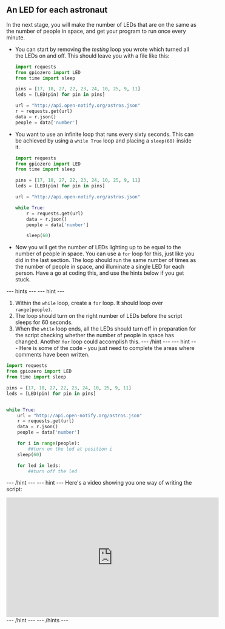 ## An LED for each astronaut

In the next stage, you will make the number of LEDs that are on the same as the number of people in space, and get your program to run once every minute.

- You can start by removing the *testing* loop you wrote which turned all the LEDs on and off. This should leave you with a file like this:

	```python
	import requests
	from gpiozero import LED
	from time import sleep

	pins = [17, 18, 27, 22, 23, 24, 10, 25, 9, 11]
	leds = [LED(pin) for pin in pins]

	url = "http://api.open-notify.org/astros.json"
	r = requests.get(url)
	data = r.json()
	people = data['number']
	```

- You want to use an infinite loop that runs every sixty seconds. This can be achieved by using a `while True` loop and placing a `sleep(60)` inside it.

	```python
	import requests
	from gpiozero import LED
	from time import sleep

	pins = [17, 18, 27, 22, 23, 24, 10, 25, 9, 11]
	leds = [LED(pin) for pin in pins]

	url = "http://api.open-notify.org/astros.json"

	while True:
		r = requests.get(url)
		data = r.json()
		people = data['number']

		sleep(60)
	```

- Now you will get the number of LEDs lighting up to be equal to the number of people in space. You can use a `for` loop for this, just like you did in the last section. The loop should run the same number of times as the number of people in space, and illuminate a single LED for each person. Have a go at coding this, and use the hints below if you get stuck.

--- hints --- --- hint ---
1. Within the `while` loop, create a `for` loop. It should loop over `range(people)`.
2. The loop should turn on the right number of LEDs before the script sleeps for 60 seconds.
3. When the `while` loop ends, all the LEDs should turn off in preparation for the script checking whether the number of people in space has changed. Another `for` loop could accomplish this.
--- /hint --- --- hint ---
Here is some of the code - you just need to complete the areas where comments have been written.
```python
import requests
from gpiozero import LED
from time import sleep

pins = [17, 18, 27, 22, 23, 24, 10, 25, 9, 11]
leds = [LED(pin) for pin in pins]


while True:
    url = "http://api.open-notify.org/astros.json"
    r = requests.get(url)
    data = r.json()
    people = data['number']

    for i in range(people):
        ##turn on the led at position i
    sleep(60)

    for led in leds:
		##turn off the led
```
--- /hint --- --- hint ---
Here's a video showing you one way of writing the script:
<iframe width="560" height="315" src="https://www.youtube.com/embed/BiDCbI5SZrQ" frameborder="0" allowfullscreen></iframe>
--- /hint --- --- /hints ---


